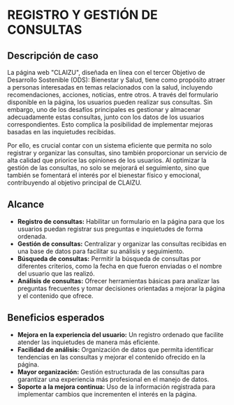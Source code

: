 # REGISTRO Y GESTIÓN DE CONSULTAS 

## Descripción de caso

La página web "CLAIZU", diseñada en línea con el tercer Objetivo de Desarrollo Sostenible (ODS): Bienestar y Salud, tiene como propósito atraer a personas interesadas en temas relacionados con la salud, incluyendo recomendaciones, acciones, noticias, entre otros. A través del formulario disponible en la página, los usuarios pueden realizar sus consultas. Sin embargo, uno de los desafíos principales es gestionar y almacenar adecuadamente estas consultas, junto con los datos de los usuarios correspondientes. Esto complica la posibilidad de implementar mejoras basadas en las inquietudes recibidas.

Por ello, es crucial contar con un sistema eficiente que permita no solo registrar y organizar las consultas, sino también proporcionar un servicio de alta calidad que priorice las opiniones de los usuarios. Al optimizar la gestión de las consultas, no solo se mejorará el seguimiento, sino que también se fomentará el interés por el bienestar físico y emocional, contribuyendo al objetivo principal de CLAIZU.

## Alcance

* **Registro de consultas:** Habilitar un formulario en la página para que los usuarios puedan registrar sus preguntas e inquietudes de forma ordenada.
* **Gestión de consultas:** Centralizar y organizar las consultas recibidas en una base de datos para facilitar su análisis y seguimiento.
* **Búsqueda de consultas:** Permitir la búsqueda de consultas por diferentes criterios, como la fecha en que fueron enviadas o el nombre del usuario que las realizó.
* **Análisis de consultas:** Ofrecer herramientas básicas para analizar las preguntas frecuentes y tomar decisiones orientadas a mejorar la página y el contenido que ofrece.

## Beneficios esperados

* **Mejora en la experiencia del usuario:** Un registro ordenado que facilite atender las inquietudes de manera más eficiente.
* **Facilidad de análisis:** Organización de datos que permita identificar tendencias en las consultas y mejorar el contenido ofrecido en la página.
* **Mayor organización:** Gestión estructurada de las consultas para garantizar una experiencia más profesional en el manejo de datos.
* **Soporte a la mejora continua:** Uso de la información registrada para implementar cambios que incrementen el interés en la página.